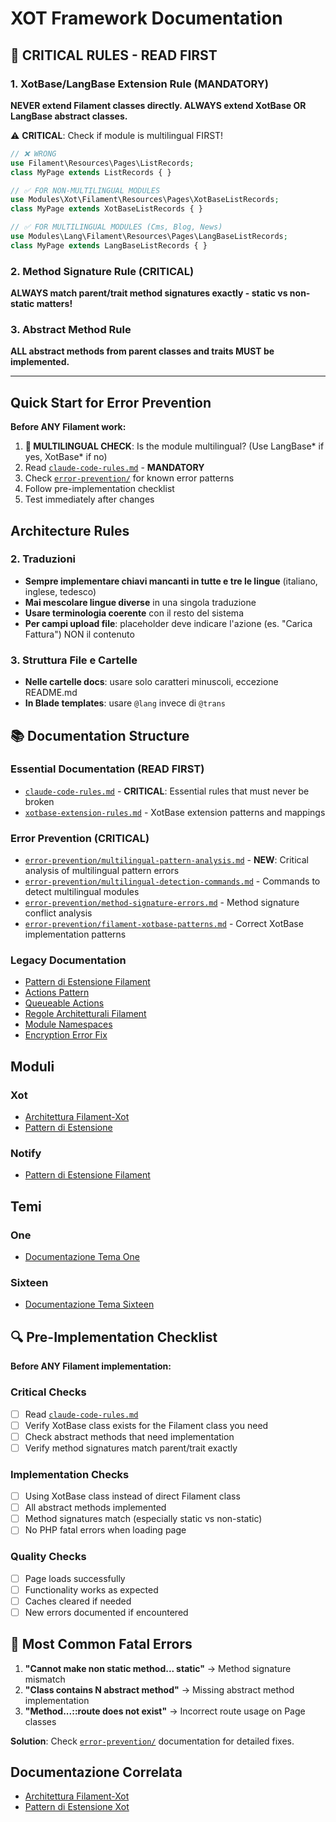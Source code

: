# XOT Framework Documentation

## 🚨 CRITICAL RULES - READ FIRST

### 1. XotBase/LangBase Extension Rule (MANDATORY)
**NEVER extend Filament classes directly. ALWAYS extend XotBase OR LangBase abstract classes.**

⚠️ **CRITICAL**: Check if module is multilingual FIRST!

```php
// ❌ WRONG
use Filament\Resources\Pages\ListRecords;
class MyPage extends ListRecords { }

// ✅ FOR NON-MULTILINGUAL MODULES
use Modules\Xot\Filament\Resources\Pages\XotBaseListRecords;
class MyPage extends XotBaseListRecords { }

// ✅ FOR MULTILINGUAL MODULES (Cms, Blog, News)
use Modules\Lang\Filament\Resources\Pages\LangBaseListRecords;
class MyPage extends LangBaseListRecords { }
```

### 2. Method Signature Rule (CRITICAL)
**ALWAYS match parent/trait method signatures exactly - static vs non-static matters!**

### 3. Abstract Method Rule
**ALL abstract methods from parent classes and traits MUST be implemented.**

---

## Quick Start for Error Prevention

**Before ANY Filament work:**
1. **🚨 MULTILINGUAL CHECK**: Is the module multilingual? (Use LangBase* if yes, XotBase* if no)
2. Read [`claude-code-rules.md`](./claude-code-rules.md) - **MANDATORY**
3. Check [`error-prevention/`](./error-prevention/) for known error patterns  
4. Follow pre-implementation checklist
5. Test immediately after changes

## Architecture Rules

### 2. Traduzioni

- **Sempre implementare chiavi mancanti in tutte e tre le lingue** (italiano, inglese, tedesco)
- **Mai mescolare lingue diverse** in una singola traduzione
- **Usare terminologia coerente** con il resto del sistema
- **Per campi upload file**: placeholder deve indicare l'azione (es. "Carica Fattura") NON il contenuto

### 3. Struttura File e Cartelle

- **Nelle cartelle docs**: usare solo caratteri minuscoli, eccezione README.md
- **In Blade templates**: usare `@lang` invece di `@trans`

## 📚 Documentation Structure

### Essential Documentation (READ FIRST)
- [`claude-code-rules.md`](./claude-code-rules.md) - **CRITICAL**: Essential rules that must never be broken
- [`xotbase-extension-rules.md`](./xotbase-extension-rules.md) - XotBase extension patterns and mappings

### Error Prevention (CRITICAL)
- [`error-prevention/multilingual-pattern-analysis.md`](./error-prevention/multilingual-pattern-analysis.md) - **NEW**: Critical analysis of multilingual pattern errors
- [`error-prevention/multilingual-detection-commands.md`](./error-prevention/multilingual-detection-commands.md) - Commands to detect multilingual modules  
- [`error-prevention/method-signature-errors.md`](./error-prevention/method-signature-errors.md) - Method signature conflict analysis
- [`error-prevention/filament-xotbase-patterns.md`](./error-prevention/filament-xotbase-patterns.md) - Correct XotBase implementation patterns

### Legacy Documentation
- [Pattern di Estensione Filament](/docs/patterns/filament-extension.md) 
- [Actions Pattern](/docs/patterns/actions.md)
- [Queueable Actions](/docs/patterns/queueable-actions.md)
- [Regole Architetturali Filament](/docs/architecture/filament-extension-rules.md)
- [Module Namespaces](/docs/architecture/module-namespaces.md)
- [Encryption Error Fix](/docs/encryption_error_fix.md)

## Moduli

### Xot
- [Architettura Filament-Xot](/Modules/Xot/docs/filament/xot_filament_architecture.md)
- [Pattern di Estensione](/Modules/Xot/docs/filament_extension_pattern.md)

### Notify
- [Pattern di Estensione Filament](/Modules/Notify/docs/filament_extension_pattern.md)

## Temi

### One
- [Documentazione Tema One](/Themes/One/docs/README.md)

### Sixteen
- [Documentazione Tema Sixteen](/Themes/Sixteen/docs/README.md)

## 🔍 Pre-Implementation Checklist

**Before ANY Filament implementation:**

### Critical Checks
- [ ] Read [`claude-code-rules.md`](./claude-code-rules.md) 
- [ ] Verify XotBase class exists for the Filament class you need
- [ ] Check abstract methods that need implementation
- [ ] Verify method signatures match parent/trait exactly

### Implementation Checks  
- [ ] Using XotBase class instead of direct Filament class
- [ ] All abstract methods implemented
- [ ] Method signatures match (especially static vs non-static)
- [ ] No PHP fatal errors when loading page

### Quality Checks
- [ ] Page loads successfully
- [ ] Functionality works as expected  
- [ ] Caches cleared if needed
- [ ] New errors documented if encountered

## 🚨 Most Common Fatal Errors

1. **"Cannot make non static method... static"** → Method signature mismatch
2. **"Class contains N abstract method"** → Missing abstract method implementation
3. **"Method...::route does not exist"** → Incorrect route usage on Page classes

**Solution**: Check [`error-prevention/`](./error-prevention/) documentation for detailed fixes.

## Documentazione Correlata

- [Architettura Filament-Xot](/Modules/Xot/docs/filament/xot_filament_architecture.md)
- [Pattern di Estensione Xot](/Modules/Xot/docs/filament_extension_pattern.md) 